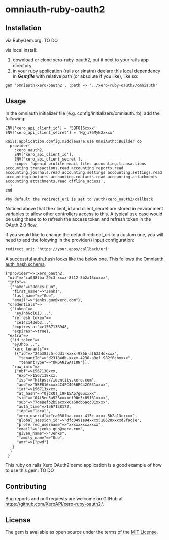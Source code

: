 # omniauth-ruby-oauth2

## Installation
via RubyGem.org: 
TO DO

via local install:
1. download or clone xero-ruby-oauth2, put it next to your rails app directory
2. in your ruby application (rails or sinatra) declare this local dependency in **_Gemfile_** with relative path (or absolute if you like), like so:

```gem 'omniauth-xero-oauth2', :path => '../xero-ruby-oauth2/omniauth'```

## Usage
In the omniauth initializer file (e.g. config/initializers/omniauth.rb), add the following:

```
ENV['xero_api_client_id'] = '5BF816xxxx'
ENV['xero_api_client_secret'] = 'Hgji76MyN2xxxx'

Rails.application.config.middleware.use OmniAuth::Builder do
  provider(
    :xero_oauth2,
    ENV['xero_api_client_id'],
    ENV['xero_api_client_secret'],
    scope: 'openid profile email files accounting.transactions accounting.transactions.read accounting.reports.read accounting.journals.read accounting.settings accounting.settings.read accounting.contacts accounting.contacts.read accounting.attachments accounting.attachments.read offline_access',
  )
end

#by default the redirect_uri is set to /auth/xero_oauth2/callback
```

Noticed above that the client_id and client_secret are stored in environment variables to allow other controllers access to this. A typical use case would be using these to to refresh the access token and refresh token in the OAuth 2.0 flow.

If you would like to change the default redirect_uri to a custom one, you will need to add the folowing in the provider() input configuration:

```redirect_uri: 'https://your.apps/callback/url'```

A successful auth_hash looks like the below one. This follows the [Omniauth auth_hash schema](https://github.com/omniauth/omniauth/wiki/Auth-Hash-Schema).

```
{"provider"=>:xero_oauth2,
 "uid"=>"ca038fba-29c3-xxxx-8f12-5b2a13cxxxx",
 "info"=>
  {"name"=>"Jenks Guo",
   "first_name"=>"Jenks",
   "last_name"=>"Guo",
   "email"=>"jenks.guo@xero.com"},
 "credentials"=>
  {"token"=>
    "eyJhbGciOiJ...",
   "refresh_token"=>
    "ce14c143eb2...",
   "expires_at"=>1567138948,
   "expires"=>true},
 "extra"=>
  {"id_token"=>
   "eyJhbG...",
   "xero_tenants"=>
    [{"id"=>"24b383c5-cdd1-xxxx-986b-af6334dxxxx",
      "tenantId"=>"d23184db-xxxx-4230-a9ef-982f0cbxxxx",
      "tenantType"=>"ORGANISATION"}],
   "raw_info"=>
    {"nbf"=>1567138xxx,
     "exp"=>1567138xxx,
     "iss"=>"https://identity.xero.com",
     "aud"=>"5BF816xxxx4C4FC4956EC42C631xxxx",
     "iat"=>156713xxxx,
     "at_hash"=>"0jCKQT_i9F15Ap7g6uxxxx",
     "sid"=>"04f5ee5a923xxxxef90e5c69161xxxx",
     "sub"=>"7de8efb2b5axxxx6a60cb6acc81xxxx",
     "auth_time"=>1567138172,
     "idp"=>"local",
     "xero_userid"=>"ca038fba-xxxx-415c-xxxx-5b2a13cxxxx",
     "global_session_id"=>"dfc0491e94xxxx518628xxxxd2fac1e",
     "preferred_username"=>"xxxxxxxxxxxxx",
     "email"=>"jenks.guo@xero.com",
     "given_name"=>"Jenks",
     "family_name"=>"Guo",
     "amr"=>["pwd"]
   }
  }
 } 
```

This ruby on rails Xero OAuth2 demo application is a good example of how to use this gem:
TO DO

## Contributing 
Bug reports and pull requests are welcome on GitHub at https://github.com/XeroAPI/xero-ruby-oauth2/.

## License
The gem is available as open source under the terms of the [MIT License](https://opensource.org/licenses/MIT).